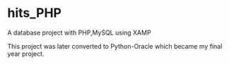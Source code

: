 hits_PHP
========

A database project with PHP,MySQL using XAMP

This project was later converted to Python-Oracle which became my final year project. 
